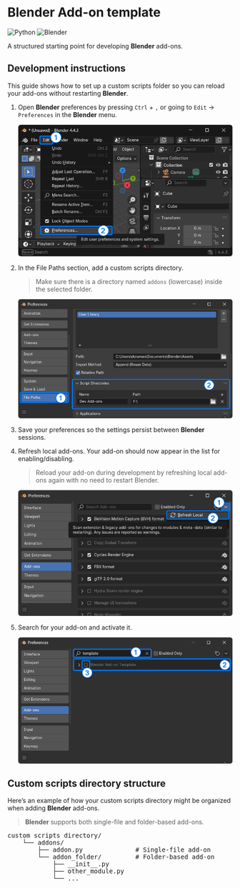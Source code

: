 # Blender Add-on template

![Python](https://img.shields.io/badge/Python-3.13+-3776AB?logo=python&logoColor=white)
![Blender](https://img.shields.io/badge/Blender-4.4.3+-F5792A?logo=blender&logoColor=white)

A structured starting point for developing **Blender** add-ons.

## Development instructions

This guide shows how to set up a custom scripts folder so you can reload your
add-ons without restarting **Blender**.

1. Open **Blender** preferences by pressing `Ctrl` + `,` or going to `Edit` → `Preferences` in the **Blender** menu.

    ![Open preferences](docs/media/blender_addon_01.png)

2. In the File Paths section, add a custom scripts directory.

    > Make sure there is a directory named 
    `addons` (lowercase) inside the selected folder.

    ![Add scripts directory](docs/media/blender_addon_02.png)

3. Save your preferences so the settings persist between **Blender** sessions.

4. Refresh local add-ons. Your add-on should now appear in the list for enabling/disabling.

    > Reload your add-on during development by refreshing local add-ons again with no need to restart Blender.

    ![Refresh add-ons list](docs/media/blender_addon_03.png)

5. Search for your add-on and activate it.

    ![Activate add-on](docs/media/blender_addon_04.png)

## Custom scripts directory structure

Here’s an example of how your custom scripts directory might be organized when adding **Blender** add-ons.

> **Blender** supports both single-file and folder-based add-ons.

<pre>
custom scripts directory/
    └── addons/
        ├── addon.py              # Single-file add-on
        └── addon_folder/         # Folder-based add-on
            ├── __init__.py
            ├── other_module.py
            └── ...
</pre>
